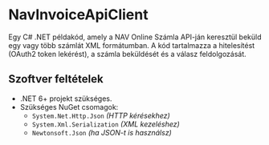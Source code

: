# NavInvoiceApiClient
Egy C# .NET példakód, amely a NAV Online Számla API-ján keresztül beküld egy vagy több számlát XML formátumban. A kód tartalmazza a hitelesítést (OAuth2 token lekérést), a számla beküldését és a válasz feldolgozását.

## Szoftver feltételek
- .NET 6+ projekt szükséges.
- Szükséges NuGet csomagok:
	- `System.Net.Http.Json` *(HTTP kérésekhez)*
	- `System.Xml.Serialization` *(XML kezeléshez)*
	- `Newtonsoft.Json` *(ha JSON-t is használsz)*
	